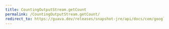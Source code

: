 ```yaml
---
title: CountingOutputStream.getCount
permalink: /CountingOutputStream.getCount/
redirect_to: https://guava.dev/releases/snapshot-jre/api/docs/com/google/common/io/CountingOutputStream.html#getCount--
---
```


